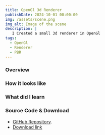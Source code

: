```yaml
---
title: OpenGl 3d Renderer
publishDate: 2024-10-01 00:00:00
img: /assets/scene.png
img_alt: Image of the scene
description: |
   I Created a small 3d renderer in OpenGl
tags:
  - OpenGl
  - Renderer
  - PBR
---
```


### Overview
### How it looks like
### What did I learn
### Source Code & Download

- [GitHub Repository](https://github.com/Cochta/OpenGL_3d_Renderer).
- [Download link](https://github.com/Cochta/OpenGL_3d_Renderer/releases/download/Release/release_opengl_scene.zip)